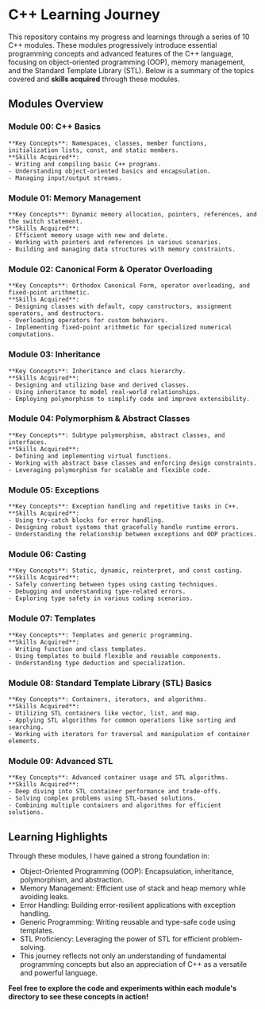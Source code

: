 # C++ Learning Journey
This repository contains my progress and learnings through a series of 10 C++ modules. These modules progressively introduce essential programming concepts and advanced features of the C++ language, focusing on object-oriented programming (OOP), memory management, and the Standard Template Library (STL). Below is a summary of the topics covered and **skills acquired** through these modules.

## Modules Overview

### Module 00: C++ Basics
	**Key Concepts**: Namespaces, classes, member functions, initialization lists, const, and static members.
	**Skills Acquired**:
	- Writing and compiling basic C++ programs.
	- Understanding object-oriented basics and encapsulation.
	- Managing input/output streams.

### Module 01: Memory Management
	**Key Concepts**: Dynamic memory allocation, pointers, references, and the switch statement.
	**Skills Acquired**:
	- Efficient memory usage with new and delete.
	- Working with pointers and references in various scenarios.
	- Building and managing data structures with memory constraints.

### Module 02: Canonical Form & Operator Overloading
	**Key Concepts**: Orthodox Canonical Form, operator overloading, and fixed-point arithmetic.
	**Skills Acquired**:
	- Designing classes with default, copy constructors, assignment operators, and destructors.
	- Overloading operators for custom behaviors.
	- Implementing fixed-point arithmetic for specialized numerical computations.

### Module 03: Inheritance
	**Key Concepts**: Inheritance and class hierarchy.
	**Skills Acquired**:
	- Designing and utilizing base and derived classes.
	- Using inheritance to model real-world relationships.
	- Employing polymorphism to simplify code and improve extensibility.

### Module 04: Polymorphism & Abstract Classes
	**Key Concepts**: Subtype polymorphism, abstract classes, and interfaces.
	**Skills Acquired**:
	- Defining and implementing virtual functions.
	- Working with abstract base classes and enforcing design constraints.
	- Leveraging polymorphism for scalable and flexible code.

### Module 05: Exceptions
	**Key Concepts**: Exception handling and repetitive tasks in C++.
	**Skills Acquired**:
	- Using try-catch blocks for error handling.
	- Designing robust systems that gracefully handle runtime errors.
	- Understanding the relationship between exceptions and OOP practices.

### Module 06: Casting
	**Key Concepts**: Static, dynamic, reinterpret, and const casting.
	**Skills Acquired**:
	- Safely converting between types using casting techniques.
	- Debugging and understanding type-related errors.
	- Exploring type safety in various coding scenarios.

### Module 07: Templates
	**Key Concepts**: Templates and generic programming.
	**Skills Acquired**:
	- Writing function and class templates.
	- Using templates to build flexible and reusable components.
	- Understanding type deduction and specialization.

### Module 08: Standard Template Library (STL) Basics
	**Key Concepts**: Containers, iterators, and algorithms.
	**Skills Acquired**:
	- Utilizing STL containers like vector, list, and map.
	- Applying STL algorithms for common operations like sorting and searching.
	- Working with iterators for traversal and manipulation of container elements.

### Module 09: Advanced STL
	**Key Concepts**: Advanced container usage and STL algorithms.
	**Skills Acquired**:
	- Deep diving into STL container performance and trade-offs.
	- Solving complex problems using STL-based solutions.
	- Combining multiple containers and algorithms for efficient solutions.

## Learning Highlights
Through these modules, I have gained a strong foundation in:

- Object-Oriented Programming (OOP): Encapsulation, inheritance, polymorphism, and abstraction.
- Memory Management: Efficient use of stack and heap memory while avoiding leaks.
- Error Handling: Building error-resilient applications with exception handling.
- Generic Programming: Writing reusable and type-safe code using templates.
- STL Proficiency: Leveraging the power of STL for efficient problem-solving.
- This journey reflects not only an understanding of fundamental programming concepts but also an appreciation of C++ as a versatile and powerful language.

**Feel free to explore the code and experiments within each module's directory to see these concepts in action!**
